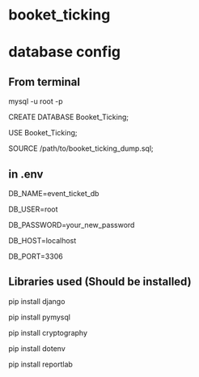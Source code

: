 # booket_ticking


# database config
## From terminal

mysql -u root -p

CREATE DATABASE Booket_Ticking;

USE Booket_Ticking;

SOURCE /path/to/booket_ticking_dump.sql;


## in .env

DB_NAME=event_ticket_db

DB_USER=root

DB_PASSWORD=your_new_password

DB_HOST=localhost

DB_PORT=3306

## Libraries used (Should be installed)

pip install django  

pip install pymysql  

pip install cryptography  

pip install dotenv  

pip install reportlab  

